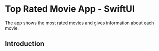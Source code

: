 # Top Rated Movie App - SwiftUI

The app shows the most rated movies and gives information about each movie.

## Introduction 






